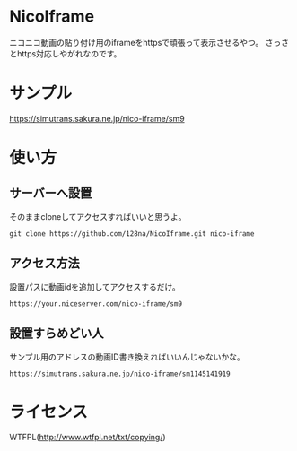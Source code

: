 # NicoIframe
ニコニコ動画の貼り付け用のiframeをhttpsで頑張って表示させるやつ。
さっさとhttps対応しやがれなのです。

# サンプル
https://simutrans.sakura.ne.jp/nico-iframe/sm9

# 使い方
## サーバーへ設置
そのままcloneしてアクセスすればいいと思うよ。

```
git clone https://github.com/128na/NicoIframe.git nico-iframe
```
## アクセス方法
設置パスに動画idを追加してアクセスするだけ。
```
https://your.niceserver.com/nico-iframe/sm9
```

## 設置すらめどい人
サンプル用のアドレスの動画ID書き換えればいいんじゃないかな。
```
https://simutrans.sakura.ne.jp/nico-iframe/sm1145141919
```

# ライセンス
WTFPL(http://www.wtfpl.net/txt/copying/)